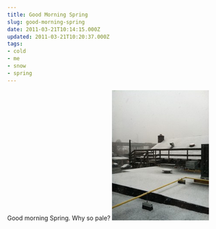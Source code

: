 ```yaml
---
title: Good Morning Spring
slug: good-morning-spring
date: 2011-03-21T10:14:15.000Z
updated: 2011-03-21T10:20:37.000Z
tags:
- cold
- me
- snow
- spring
---
```


Good morning Spring. Why so pale?
<a href="http://blog.harrywolff.com/2011/03/good-morning-spring/photo-mar-21-10-16-26-am/" rel="attachment wp-att-1276"><img src="/images/posts/2011/03/Photo-Mar-21-10-16-26-AM-e1300717158240-224x300.jpg" alt="" title="Photo Mar 21, 10 16 26 AM" width="224" height="300" class="aligncenter size-medium wp-image-1276" /></a>
